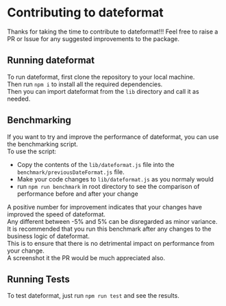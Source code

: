 # Contributing to dateformat

Thanks for taking the time to contribute to dateformat!!!
Feel free to raise a PR or Issue for any suggested improvements to the package.

## Running dateformat

To run dateformat, first clone the repository to your local machine.  
Then run `npm i` to install all the required dependencies.  
Then you can import dateformat from the `lib` directory and call it as needed.

## Benchmarking

If you want to try and improve the performance of dateformat, you can use the benchmarking script.  
To use the script:

- Copy the contents of the `lib/dateformat.js` file into the `benchmark/previousDateFormat.js` file.
- Make your code changes to `lib/dateformat.js` as you normaly would
- run `npm run benchmark` in root directory to see the comparison of performance before and after your change

A positive number for improvement indicates that your changes have improved the speed of dateformat.  
Any different between -5% and 5% can be disregarded as minor variance.  
It is recommended that you run this benchmark after any changes to the business logic of dateformat.  
This is to ensure that there is no detrimental impact on performance from your change.  
A screenshot it the PR would be much appreciated also.

## Running Tests

To test dateformat, just run `npm run test` and see the results.

